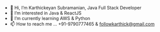 - 👋 Hi, I’m Karthickeyan Subramanian, Java Full Stack Developer 
- 👀 I’m interested in Java & ReactJS 
- 🌱 I’m currently learning AWS & Python 
- 📫 How to reach me ... +91-9790777465 & followkarthick@gmail.com 



<!---
followkarthick/followkarthick is a ✨ special ✨ repository because its `README.md` (this file) appears on your GitHub profile.
You can click the Preview link to take a look at your changes.
--->
